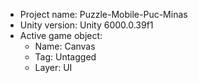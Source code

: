 <!-- UNITY CODE ASSIST INSTRUCTIONS START -->
- Project name: Puzzle-Mobile-Puc-Minas
- Unity version: Unity 6000.0.39f1
- Active game object:
  - Name: Canvas
  - Tag: Untagged
  - Layer: UI
<!-- UNITY CODE ASSIST INSTRUCTIONS END -->